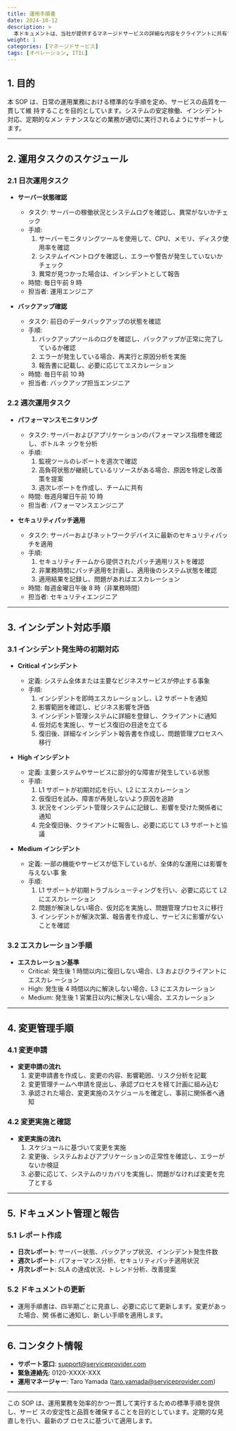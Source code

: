 ```yaml
---
title: 運用手順書
date: 2024-10-12
description: >
  本ドキュメントは、当社が提供するマネージドサービスの詳細な内容をクライアントに共有するためのサービスカタログです。本カタログは、提供されるすべてのサービス項目とその詳細な説明を記載しています。
weight: 1
categories: [マネージドサービス]
tags: [オペレーション, ITIL]
---
```


## 1. 目的

本 SOP は、日常の運用業務における標準的な手順を定め、サービスの品質を一貫して維
持することを目的としています。システムの安定稼働、インシデント対応、定期的なメン
テナンスなどの業務が適切に実行されるようにサポートします。

---

## 2. 運用タスクのスケジュール

### 2.1 日次運用タスク

- **サーバー状態確認**

  - タスク: サーバーの稼働状況とシステムログを確認し、異常がないかチェック
  - 手順:
    1. サーバーモニタリングツールを使用して、CPU、メモリ、ディスク使用率を確認
    2. システムイベントログを確認し、エラーや警告が発生していないかチェック
    3. 異常が見つかった場合は、インシデントとして報告
  - 時間: 毎日午前 9 時
  - 担当者: 運用エンジニア

- **バックアップ確認**
  - タスク: 前日のデータバックアップの状態を確認
  - 手順:
    1. バックアップツールのログを確認し、バックアップが正常に完了しているか確認
    2. エラーが発生している場合、再実行と原因分析を実施
    3. 報告書に記載し、必要に応じてエスカレーション
  - 時間: 毎日午前 10 時
  - 担当者: バックアップ担当エンジニア

### 2.2 週次運用タスク

- **パフォーマンスモニタリング**

  - タスク: サーバーおよびアプリケーションのパフォーマンス指標を確認し、ボトルネ
    ックを分析
  - 手順:
    1. 監視ツールのレポートを週次で確認
    2. 高負荷状態が継続しているリソースがある場合、原因を特定し改善策を提案
    3. 週次レポートを作成し、チームに共有
  - 時間: 毎週月曜日午前 10 時
  - 担当者: パフォーマンスエンジニア

- **セキュリティパッチ適用**
  - タスク: サーバーおよびネットワークデバイスに最新のセキュリティパッチを適用
  - 手順:
    1. セキュリティチームから提供されたパッチ適用リストを確認
    2. 非業務時間にパッチ適用を計画し、適用後のシステム状態を確認
    3. 適用結果を記録し、問題があればエスカレーション
  - 時間: 毎週金曜日午後 8 時（非業務時間）
  - 担当者: セキュリティエンジニア

---

## 3. インシデント対応手順

### 3.1 インシデント発生時の初期対応

- **Critical インシデント**

  - 定義: システム全体または主要なビジネスサービスが停止する事象
  - 手順:
    1. インシデントを即時エスカレーションし、L2 サポートを通知
    2. 影響範囲を確認し、ビジネス影響を評価
    3. インシデント管理システムに詳細を登録し、クライアントに通知
    4. 仮対応を実施し、サービス復旧の目途を立てる
    5. 復旧後、詳細なインシデント報告書を作成し、問題管理プロセスへ移行

- **High インシデント**

  - 定義: 主要システムやサービスに部分的な障害が発生している状態
  - 手順:
    1. L1 サポートが初期対応を行い、L2 にエスカレーション
    2. 仮復旧を試み、障害が再発しないよう原因を追跡
    3. 状況をインシデント管理システムに記録し、影響を受けた関係者に通知
    4. 完全復旧後、クライアントに報告し、必要に応じて L3 サポートと協議

- **Medium インシデント**
  - 定義: 一部の機能やサービスが低下しているが、全体的な運用には影響を与えない事
    象
  - 手順:
    1. L1 サポートが初期トラブルシューティングを行い、必要に応じて L2 にエスカレ
       ーション
    2. 問題が解決しない場合、仮対応を実施し、問題管理プロセスに移行
    3. インシデントが解決次第、報告書を作成し、サービスに影響がないことを確認

### 3.2 エスカレーション手順

- **エスカレーション基準**
  - Critical: 発生後 1 時間以内に復旧しない場合、L3 およびクライアントにエスカレ
    ーション
  - High: 発生後 4 時間以内に解決しない場合、L3 にエスカレーション
  - Medium: 発生後 1 営業日以内に解決しない場合、エスカレーション

---

## 4. 変更管理手順

### 4.1 変更申請

- **変更申請の流れ**
  1. 変更申請書を作成し、変更の内容、影響範囲、リスク分析を記載
  2. 変更管理チームへ申請を提出し、承認プロセスを経て計画に組み込む
  3. 承認された場合、変更実施のスケジュールを確定し、事前に関係者へ通知

### 4.2 変更実施と確認

- **変更実施の流れ**
  1. スケジュールに基づいて変更を実施
  2. 変更後、システムおよびアプリケーションの正常性を確認し、エラーがないか検証
  3. 必要に応じて、システムのリカバリを実施し、問題がなければ変更を完了とする

---

## 5. ドキュメント管理と報告

### 5.1 レポート作成

- **日次レポート**: サーバー状態、バックアップ状況、インシデント発生件数
- **週次レポート**: パフォーマンス分析、セキュリティパッチ適用状況
- **月次レポート**: SLA の達成状況、トレンド分析、改善提案

### 5.2 ドキュメントの更新

- 運用手順書は、四半期ごとに見直し、必要に応じて更新します。変更があった場合、関
  係者に通知し、新しい手順を適用します。

---

## 6. コンタクト情報

- **サポート窓口**: support@serviceprovider.com
- **緊急連絡先**: 0120-XXXX-XXX
- **運用マネージャー**: Taro Yamada (taro.yamada@serviceprovider.com)

---

この SOP は、運用業務を効率的かつ一貫して実行するための標準手順を提供し、サービ
スの安定性と品質を確保することを目的としています。定期的な見直しを行い、最新のプ
ロセスに基づいて適用します。
